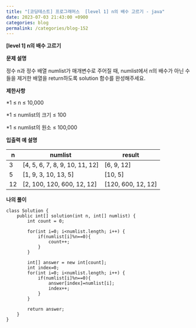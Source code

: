 ```yaml
---
title: "[코딩테스트] 프로그래머스  [level 1] n의 배수 고르기 - java"
date: 2023-07-03 21:43:00 +0900
categories: blog
permalink: /categories/blog-152
---
```



**[level 1] n의 배수 고르기**



**문제 설명**

정수 n과 정수 배열 numlist가 매개변수로 주어질 때, numlist에서 n의 배수가 아닌 수들을 제거한 배열을 return하도록 solution 함수를 완성해주세요.


**제한사항**

*1 ≤ n ≤ 10,000

*1 ≤ numlist의 크기 ≤ 100

*1 ≤ numlist의 원소 ≤ 100,000





**입출력 예 설명**

|n|	numlist	|result|
|---|---|---|
|3|	[4, 5, 6, 7, 8, 9, 10, 11, 12]	|[6, 9, 12]|
|5|	[1, 9, 3, 10, 13, 5]	|[10, 5]|
|12|	[2, 100, 120, 600, 12, 12]|	[120, 600, 12, 12]|


**나의 풀이**

```
class Solution {
    public int[] solution(int n, int[] numlist) {
        int count = 0;

        for(int i=0; i<numlist.length; i++) {
            if(numlist[i]%n==0){
                count++;
            }
        }

        int[] answer = new int[count];
        int index=0;
        for(int i=0; i<numlist.length; i++) {
            if(numlist[i]%n==0){
                answer[index]=numlist[i];
                index++;
            }
        }

        return answer;
    }
}
```


